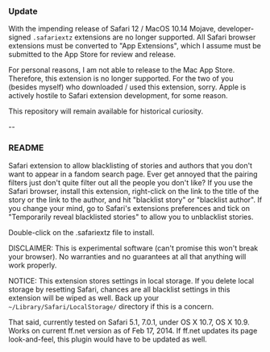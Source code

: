 ### Update

With the impending release of Safari 12 / MacOS 10.14 Mojave, developer-signed `.safariextz` extensions are no longer supported.  All Safari browser extensions must be converted to "App Extensions", which I assume must be submitted to the App Store for review and release.

For personal reasons, I am not able to release to the Mac App Store.  Therefore, this extension is no longer supported.  For the two of you (besides myself) who downloaded / used this extension, sorry.  Apple is actively hostile to Safari extension development, for some reason.

This repository will remain available for historical curiosity.


--

### README
Safari extension to allow blacklisting of stories and authors that you don't want to appear in a fandom search page.  Ever get annoyed that the pairing filters just don't quite filter out all the people you don't like?  If you use the Safari browser, install this extension, right-click on the link to the title of the story or the link to the author, and hit "blacklist story" or "blacklist author".  If you change your mind, go to Safari's extensions preferences and tick on "Temporarily reveal blacklisted stories" to allow you to unblacklist stories.

Double-click on the .safariextz file to install.

DISCLAIMER: This is experimental software (can't promise this won't break your browser).  No warranties and no guarantees at all that anything will work properly.

NOTICE: This extension stores settings in local storage.  If you delete local storage by resetting Safari, chances are all blacklist settings in this extension will be wiped as well. Back up your `~/Library/Safari/LocalStorage/` directory if this is a concern.

That said, currently tested on Safari 5.1, 7.0.1, under OS X 10.7, OS X 10.9. Works on current ff.net version as of Feb 17, 2014.  If ff.net updates its page look-and-feel, this plugin would have to be updated as well.

